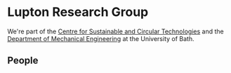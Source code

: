 # Lupton Research Group

We're part of the [Centre for Sustainable and Circular Technologies](https://www.csct.ac.uk/) and the [Department of Mechanical Engineering](https://www.bath.ac.uk/departments/department-of-mechanical-engineering/) at the University of Bath.

## People

